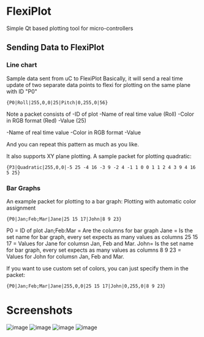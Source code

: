 # FlexiPlot

Simple Qt based plotting tool for micro-controllers

## Sending Data to FlexiPlot

### Line chart

Sample data sent from uC to FlexiPlot
Basically, it will send a real time update of two separate data points to flexi for plotting on the same plane with ID "P0"

```
{P0|Roll|255,0,0|25|Pitch|0,255,0|56}
```

Note a packet consists of 
-ID of plot
-Name of real time value (Roll)
-Color in RGB format (Red)
-Value (25)

-Name of real time value
-Color in RGB format
-Value

And you can repeat this pattern as much as you like.

It also supports XY plane plotting. A sample packet for plotting quadratic:

```
{P3|Quadratic|255,0,0|-5 25 -4 16 -3 9 -2 4 -1 1 0 0 1 1 2 4 3 9 4 16 5 25}
```

### Bar Graphs

An example packet for plotting to a bar graph:
Plotting with automatic color assignment
```
{P0|Jan;Feb;Mar|Jane|25 15 17|John|8 9 23}
```

P0 = ID of plot
Jan;Feb:Mar = Are the columns for bar graph
Jane = Is the set name for bar graph, every set expects as many values as columns
25 15 17 = Values for Jane for columsn Jan, Feb and Mar.
John= Is the set name for bar graph, every set expects as many values as columns
8 9 23 = Values for John for columsn Jan, Feb and Mar.

If you want to use custom set of colors, you can just specify them in the packet:
```
{P0|Jan;Feb;Mar|Jane|255,0,0|25 15 17|John|0,255,0|8 9 23}
```


# Screenshots
![image](https://cloud.githubusercontent.com/assets/7244389/24077133/c701fb1a-0c3b-11e7-8512-a02337c34b30.png)
![image](https://cloud.githubusercontent.com/assets/7244389/24076638/d2f9edaa-0c2d-11e7-811f-6b93956c5f48.png)
![image](https://cloud.githubusercontent.com/assets/7244389/24076772/1805ef0e-0c31-11e7-9859-1a62b90e2288.png)
![image](https://cloud.githubusercontent.com/assets/7244389/6420839/bc6029c6-bec1-11e4-81fd-333fa1047a5d.png)
